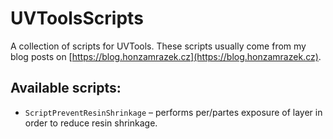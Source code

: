 # UVToolsScripts

A collection of scripts for UVTools. These scripts usually come from my blog
posts on [https://blog.honzamrazek.cz](https://blog.honzamrazek.cz).

## Available scripts:

- `ScriptPreventResinShrinkage` – performs per/partes exposure of layer in order
  to reduce resin shrinkage.
